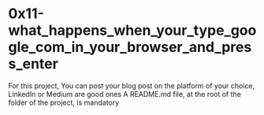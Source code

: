 # 0x11-what_happens_when_your_type_google_com_in_your_browser_and_press_enter
For this project, You can post your blog post on the platform of your choice, LinkedIn or Medium are good ones
A README.md file, at the root of the folder of the project, is mandatory
